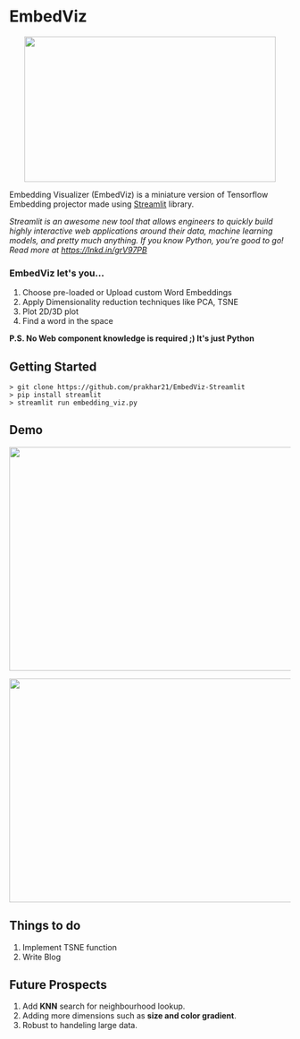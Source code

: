 # EmbedViz
<p align="center">
  <img width="450" height="260" src="https://github.com/prakhar21/EmbedViz-Streamlit/blob/master/feature.png">
</p>

Embedding Visualizer (EmbedViz) is a miniature version of Tensorflow Embedding projector made using [Streamlit](https://github.com/streamlit/streamlit) library.

_Streamlit is an awesome new tool that allows engineers to quickly build highly interactive web applications around their data, machine learning models, and pretty much anything. If you know Python, you’re good to go! Read more at https://lnkd.in/grV97PB_

### EmbedViz let's you...
1. Choose pre-loaded or Upload custom Word Embeddings
2. Apply Dimensionality reduction techniques like PCA, TSNE
3. Plot 2D/3D plot
4. Find a word in the space

__P.S. No Web component knowledge is required ;) It's just Python__

## Getting Started
```
> git clone https://github.com/prakhar21/EmbedViz-Streamlit
> pip install streamlit
> streamlit run embedding_viz.py
```

## Demo
<p align="center">
  <img width="750" height="400" src="https://github.com/prakhar21/EmbedViz-Streamlit/blob/master/embedviz1.png">
</p>
<p align="center">
  <img width="750" height="400" src="https://github.com/prakhar21/EmbedViz-Streamlit/blob/master/embedviz2.png">
</p>

## Things to do
1. Implement TSNE function
2. Write Blog

## Future Prospects
1. Add __KNN__ search for neighbourhood lookup.
2. Adding more dimensions such as __size and color gradient__.
3. Robust to handeling large data.

